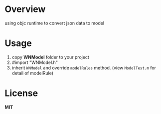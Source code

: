 # Overview
using objc runtime to convert json data to model

# Usage
1. copy **WNModel** folder to your project
2. #import "WNModel.h"
3. inherit `WNModel` and override `modelRules` method. (view `ModelTest.m` for detail of modelRule)

# License
**MIT**

